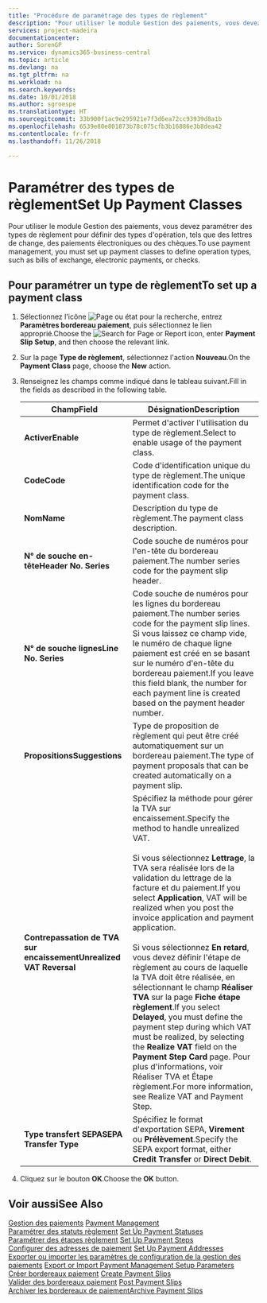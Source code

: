 ```yaml
---
title: "Procédure de paramétrage des types de règlement"
description: "Pour utiliser le module Gestion des paiements, vous devez paramétrer des types de règlement pour définir des types d'opération, tels que des lettres de change, des paiements électroniques ou des chèques."
services: project-madeira
documentationcenter: 
author: SorenGP
ms.service: dynamics365-business-central
ms.topic: article
ms.devlang: na
ms.tgt_pltfrm: na
ms.workload: na
ms.search.keywords: 
ms.date: 10/01/2018
ms.author: sgroespe
ms.translationtype: HT
ms.sourcegitcommit: 33b900f1ac9e295921e7f3d6ea72cc93939d8a1b
ms.openlocfilehash: 6539e80e801873b78c075cfb3b16886e3b8dea42
ms.contentlocale: fr-fr
ms.lasthandoff: 11/26/2018

---
```

# <a name="set-up-payment-classes"></a><span data-ttu-id="77f23-103">Paramétrer des types de règlement</span><span class="sxs-lookup"><span data-stu-id="77f23-103">Set Up Payment Classes</span></span>
<span data-ttu-id="77f23-104">Pour utiliser le module Gestion des paiements, vous devez paramétrer des types de règlement pour définir des types d'opération, tels que des lettres de change, des paiements électroniques ou des chèques.</span><span class="sxs-lookup"><span data-stu-id="77f23-104">To use payment management, you must set up payment classes to define operation types, such as bills of exchange, electronic payments, or checks.</span></span>  

## <a name="to-set-up-a-payment-class"></a><span data-ttu-id="77f23-105">Pour paramétrer un type de règlement</span><span class="sxs-lookup"><span data-stu-id="77f23-105">To set up a payment class</span></span>  

1.  <span data-ttu-id="77f23-106">Sélectionnez l'icône ![Page ou état pour la recherche](../../media/ui-search/search_small.png "Page ou état pour la recherche"), entrez **Paramètres bordereau paiement**, puis sélectionnez le lien approprié.</span><span class="sxs-lookup"><span data-stu-id="77f23-106">Choose the ![Search for Page or Report](../../media/ui-search/search_small.png "Search for Page or Report icon") icon, enter **Payment Slip Setup**, and then choose the relevant link.</span></span>  
2.  <span data-ttu-id="77f23-107">Sur la page **Type de règlement**, sélectionnez l'action **Nouveau**.</span><span class="sxs-lookup"><span data-stu-id="77f23-107">On the **Payment Class** page, choose the **New** action.</span></span>  
3.  <span data-ttu-id="77f23-108">Renseignez les champs comme indiqué dans le tableau suivant.</span><span class="sxs-lookup"><span data-stu-id="77f23-108">Fill in the fields as described in the following table.</span></span>  

    |<span data-ttu-id="77f23-109">Champ</span><span class="sxs-lookup"><span data-stu-id="77f23-109">Field</span></span>|<span data-ttu-id="77f23-110">Désignation</span><span class="sxs-lookup"><span data-stu-id="77f23-110">Description</span></span>|  
    |---------------------------------|---------------------------------------|  
    |<span data-ttu-id="77f23-111">**Activer**</span><span class="sxs-lookup"><span data-stu-id="77f23-111">**Enable**</span></span>|<span data-ttu-id="77f23-112">Permet d'activer l'utilisation du type de règlement.</span><span class="sxs-lookup"><span data-stu-id="77f23-112">Select to enable usage of the payment class.</span></span>|  
    |<span data-ttu-id="77f23-113">**Code**</span><span class="sxs-lookup"><span data-stu-id="77f23-113">**Code**</span></span>|<span data-ttu-id="77f23-114">Code d'identification unique du type de règlement.</span><span class="sxs-lookup"><span data-stu-id="77f23-114">The unique identification code for the payment class.</span></span>|  
    |<span data-ttu-id="77f23-115">**Nom**</span><span class="sxs-lookup"><span data-stu-id="77f23-115">**Name**</span></span>|<span data-ttu-id="77f23-116">Description du type de règlement.</span><span class="sxs-lookup"><span data-stu-id="77f23-116">The payment class description.</span></span>|  
    |<span data-ttu-id="77f23-117">**N° de souche en-tête**</span><span class="sxs-lookup"><span data-stu-id="77f23-117">**Header No. Series**</span></span>|<span data-ttu-id="77f23-118">Code souche de numéros pour l'en-tête du bordereau paiement.</span><span class="sxs-lookup"><span data-stu-id="77f23-118">The number series code for the payment slip header.</span></span>|  
    |<span data-ttu-id="77f23-119">**N° de souche lignes**</span><span class="sxs-lookup"><span data-stu-id="77f23-119">**Line No. Series**</span></span>|<span data-ttu-id="77f23-120">Code souche de numéros pour les lignes du bordereau paiement.</span><span class="sxs-lookup"><span data-stu-id="77f23-120">The number series code for the payment slip lines.</span></span> <span data-ttu-id="77f23-121">Si vous laissez ce champ vide, le numéro de chaque ligne paiement est créé en se basant sur le numéro d'en-tête du bordereau paiement.</span><span class="sxs-lookup"><span data-stu-id="77f23-121">If you leave this field blank, the number for each payment line is created based on the payment header number.</span></span>|  
    |<span data-ttu-id="77f23-122">**Propositions**</span><span class="sxs-lookup"><span data-stu-id="77f23-122">**Suggestions**</span></span>|<span data-ttu-id="77f23-123">Type de proposition de règlement qui peut être créé automatiquement sur un bordereau paiement.</span><span class="sxs-lookup"><span data-stu-id="77f23-123">The type of payment proposals that can be created automatically on a payment slip.</span></span>|  
    |<span data-ttu-id="77f23-124">**Contrepassation de TVA sur encaissement**</span><span class="sxs-lookup"><span data-stu-id="77f23-124">**Unrealized VAT Reversal**</span></span>|<span data-ttu-id="77f23-125">Spécifiez la méthode pour gérer la TVA sur encaissement.</span><span class="sxs-lookup"><span data-stu-id="77f23-125">Specify the method to handle unrealized VAT.</span></span><br /><br /> <span data-ttu-id="77f23-126">Si vous sélectionnez **Lettrage**, la TVA sera réalisée lors de la validation du lettrage de la facture et du paiement.</span><span class="sxs-lookup"><span data-stu-id="77f23-126">If you select **Application**, VAT will be realized when you post the invoice application and payment application.</span></span><br /><br /> <span data-ttu-id="77f23-127">Si vous sélectionnez **En retard**, vous devez définir l'étape de règlement au cours de laquelle la TVA doit être réalisée, en sélectionnant le champ **Réaliser TVA** sur la page **Fiche étape règlement**.</span><span class="sxs-lookup"><span data-stu-id="77f23-127">If you select **Delayed**, you must define the payment step during which VAT must be realized, by selecting the **Realize VAT** field on the **Payment Step Card** page.</span></span> <span data-ttu-id="77f23-128">Pour plus d'informations, voir Réaliser TVA et Étape règlement.</span><span class="sxs-lookup"><span data-stu-id="77f23-128">For more information, see Realize VAT and Payment Step.</span></span>|  
    |<span data-ttu-id="77f23-129">**Type transfert SEPA**</span><span class="sxs-lookup"><span data-stu-id="77f23-129">**SEPA Transfer Type**</span></span>|<span data-ttu-id="77f23-130">Spécifiez le format d'exportation SEPA, **Virement** ou **Prélèvement**.</span><span class="sxs-lookup"><span data-stu-id="77f23-130">Specify the SEPA export format, either **Credit Transfer** or **Direct Debit**.</span></span>|  

4.  <span data-ttu-id="77f23-131">Cliquez sur le bouton **OK**.</span><span class="sxs-lookup"><span data-stu-id="77f23-131">Choose the **OK** button.</span></span>  

## <a name="see-also"></a><span data-ttu-id="77f23-132">Voir aussi</span><span class="sxs-lookup"><span data-stu-id="77f23-132">See Also</span></span>  
 <span data-ttu-id="77f23-133">[Gestion des paiements](payment-management.md) </span><span class="sxs-lookup"><span data-stu-id="77f23-133">[Payment Management](payment-management.md) </span></span>  
 <span data-ttu-id="77f23-134">[Paramétrer des statuts règlement](how-to-set-up-payment-statuses.md) </span><span class="sxs-lookup"><span data-stu-id="77f23-134">[Set Up Payment Statuses](how-to-set-up-payment-statuses.md) </span></span>  
 <span data-ttu-id="77f23-135">[Paramétrer des étapes règlement](how-to-set-up-payment-steps.md) </span><span class="sxs-lookup"><span data-stu-id="77f23-135">[Set Up Payment Steps](how-to-set-up-payment-steps.md) </span></span>  
 <span data-ttu-id="77f23-136">[Configurer des adresses de paiement](how-to-set-up-payment-addresses.md) </span><span class="sxs-lookup"><span data-stu-id="77f23-136">[Set Up Payment Addresses](how-to-set-up-payment-addresses.md) </span></span>  
 <span data-ttu-id="77f23-137">[Exporter ou importer les paramètres de configuration de la gestion des paiements](how-to-export-or-import-payment-management-setup-parameters.md) </span><span class="sxs-lookup"><span data-stu-id="77f23-137">[Export or Import Payment Management Setup Parameters](how-to-export-or-import-payment-management-setup-parameters.md) </span></span>  
 <span data-ttu-id="77f23-138">[Créer bordereaux paiement](how-to-create-payment-slips.md) </span><span class="sxs-lookup"><span data-stu-id="77f23-138">[Create Payment Slips](how-to-create-payment-slips.md) </span></span>  
 <span data-ttu-id="77f23-139">[Valider des bordereaux paiement](how-to-post-payment-slips.md) </span><span class="sxs-lookup"><span data-stu-id="77f23-139">[Post Payment Slips](how-to-post-payment-slips.md) </span></span>  
 [<span data-ttu-id="77f23-140">Archiver les bordereaux de paiement</span><span class="sxs-lookup"><span data-stu-id="77f23-140">Archive Payment Slips</span></span>](how-to-archive-payment-slips.md)

